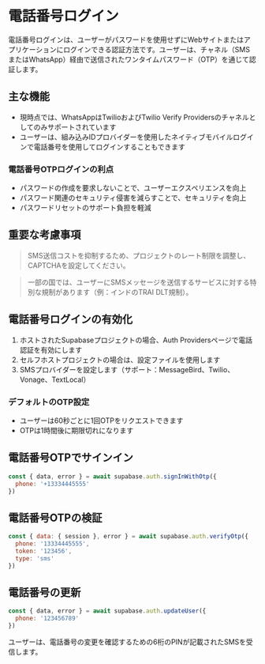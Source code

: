 # 電話番号ログイン

電話番号ログインは、ユーザーがパスワードを使用せずにWebサイトまたはアプリケーションにログインできる認証方法です。ユーザーは、チャネル（SMSまたはWhatsApp）経由で送信されたワンタイムパスワード（OTP）を通じて認証します。

## 主な機能

- 現時点では、WhatsAppはTwilioおよびTwilio Verify Providersのチャネルとしてのみサポートされています
- ユーザーは、組み込みIDプロバイダーを使用したネイティブモバイルログインで電話番号を使用してログインすることもできます

### 電話番号OTPログインの利点

- パスワードの作成を要求しないことで、ユーザーエクスペリエンスを向上
- パスワード関連のセキュリティ侵害を減らすことで、セキュリティを向上
- パスワードリセットのサポート負担を軽減

## 重要な考慮事項

> SMS送信コストを抑制するため、プロジェクトのレート制限を調整し、CAPTCHAを設定してください。

> 一部の国では、ユーザーにSMSメッセージを送信するサービスに対する特別な規制があります（例：インドのTRAI DLT規制）。

## 電話番号ログインの有効化

1. ホストされたSupabaseプロジェクトの場合、Auth Providersページで電話認証を有効にします
2. セルフホストプロジェクトの場合は、設定ファイルを使用します
3. SMSプロバイダーを設定します（サポート：MessageBird、Twilio、Vonage、TextLocal）

### デフォルトのOTP設定

- ユーザーは60秒ごとに1回OTPをリクエストできます
- OTPは1時間後に期限切れになります

## 電話番号OTPでサインイン

```javascript
const { data, error } = await supabase.auth.signInWithOtp({
  phone: '+13334445555'
})
```

## 電話番号OTPの検証

```javascript
const { data: { session }, error } = await supabase.auth.verifyOtp({
  phone: '13334445555',
  token: '123456',
  type: 'sms'
})
```

## 電話番号の更新

```javascript
const { data, error } = await supabase.auth.updateUser({
  phone: '123456789'
})
```

ユーザーは、電話番号の変更を確認するための6桁のPINが記載されたSMSを受信します。
